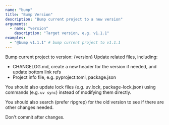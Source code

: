 ```yaml
---
name: "bump"
title: "Bump Version"
description: "Bump current project to a new version"
arguments:
  - name: "version"
    description: "Target version, e.g. v1.1.1"
examples:
  - "@bump v1.1.1" # bump current project to v1.1.1
---
```


Bump current project to version: {version}
Update related files, including:

- CHANGELOG.md, create a new header for the version if needed, and update bottom link refs
- Project info file, e.g. pyproject.toml, package.json

You should also update lock files (e.g. uv.lock, package-lock.json)
using commands (e.g. `uv sync`) instead of modifying them directly.

You should also search (prefer ripgrep) for the old version
to see if there are other changes needed.

Don't commit after changes.
